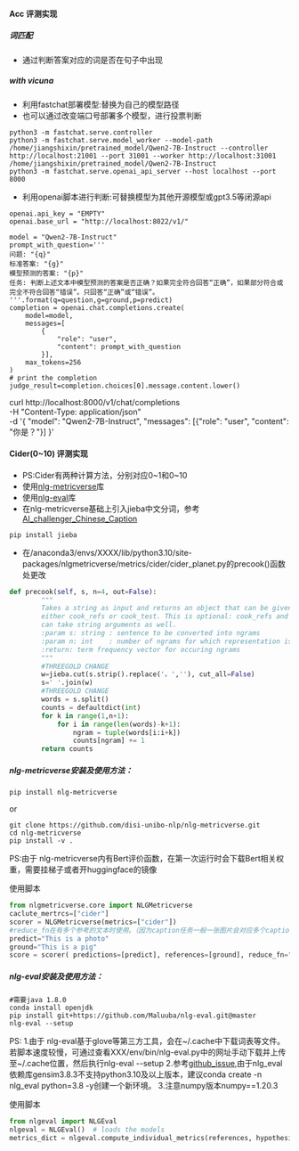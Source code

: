 #### Acc 评测实现
##### 词匹配
- 通过判断答案对应的词是否在句子中出现

##### with vicuna
- 利用fastchat部署模型:替换为自己的模型路径
- 也可以通过改变端口号部署多个模型，进行投票判断
```
python3 -m fastchat.serve.controller
python3 -m fastchat.serve.model_worker --model-path /home/jiangshixin/pretrained_model/Qwen2-7B-Instruct --controller http://localhost:21001 --port 31001 --worker http://localhost:31001
/home/jiangshixin/pretrained_model/Qwen2-7B-Instruct
python3 -m fastchat.serve.openai_api_server --host localhost --port 8000
```
- 利用openai脚本进行判断:可替换模型为其他开源模型或gpt3.5等闭源api
```
openai.api_key = "EMPTY"
openai.base_url = "http://localhost:8022/v1/"

model = "Qwen2-7B-Instruct"
prompt_with_question='''
问题: "{q}"
标准答案: "{g}"
模型预测的答案: "{p}"
任务: 判断上述文本中模型预测的答案是否正确？如果完全符合回答“正确”，如果部分符合或完全不符合回答“错误”。只回答“正确”或“错误”。  
'''.format(q=question,g=ground,p=predict)
completion = openai.chat.completions.create(
    model=model,
    messages=[
        {
            "role": "user", 
            "content": prompt_with_question
        }],
    max_tokens=256
)
# print the completion
judge_result=completion.choices[0].message.content.lower()
```
curl http://localhost:8000/v1/chat/completions \
  -H "Content-Type: application/json" \
  -d '{
    "model": "Qwen2-7B-Instruct",
    "messages": [{"role": "user", "content": "你是？"}]
  }'

#### Cider(0~10) 评测实现
- PS:Cider有两种计算方法，分别对应0~1和0~10
- 使用[nlg-metricverse](https://github.com/disi-unibo-nlp/nlg-metricverse/tree/main)库
- 使用[nlg-eval](https://github.com/Maluuba/nlg-eval)库
- 在nlg-metricverse基础上引入jieba中文分词，参考[AI_challenger_Chinese_Caption](https://github.com/lxtGH/AI_challenger_Chinese_Caption/blob/master/caption_eval/coco_caption/pycxtools/coco.py)
```shell
pip install jieba
```
- 在/anaconda3/envs/XXXX/lib/python3.10/site-packages/nlgmetricverse/metrics/cider/cider_planet.py的precook()函数处更改
```python
def precook(self, s, n=4, out=False):
        """
        Takes a string as input and returns an object that can be given to
        either cook_refs or cook_test. This is optional: cook_refs and cook_test
        can take string arguments as well.
        :param s: string : sentence to be converted into ngrams
        :param n: int    : number of ngrams for which representation is calculated
        :return: term frequency vector for occuring ngrams
        """
        #THREEGOLD CHANGE
        w=jieba.cut(s.strip().replace('。',''), cut_all=False)
        s=' '.join(w)
        #THREEGOLD CHANGE
        words = s.split()
        counts = defaultdict(int)
        for k in range(1,n+1):
            for i in range(len(words)-k+1):
                ngram = tuple(words[i:i+k])
                counts[ngram] += 1
        return counts

```


##### nlg-metricverse安装及使用方法：
```
pip install nlg-metricverse

```
or   

```
git clone https://github.com/disi-unibo-nlp/nlg-metricverse.git
cd nlg-metricverse
pip install -v .
```
PS:由于 nlg-metricverse内有Bert评价函数，在第一次运行时会下载Bert相关权重，需要挂梯子或者开huggingface的镜像


使用脚本

```python
from nlgmetricverse.core import NLGMetricverse
caclute_mertrcs=["cider"]
scorer = NLGMetricverse(metrics=["cider"])
#reduce_fn在有多个参考的文本时使用。（因为caption任务一般一张图片会对应多个captions）
predict="This is a photo"
ground="This is a pig"
score = scorer( predictions=[predict], references=[ground], reduce_fn="max")
```

##### nlg-eval安装及使用方法：
```
#需要java 1.8.0
conda install openjdk 
pip install git+https://github.com/Maluuba/nlg-eval.git@master
nlg-eval --setup
```
PS:
1.由于 nlg-eval基于glove等第三方工具，会在~/.cache中下载词表等文件。若脚本速度较慢，可通过查看XXX/env/bin/nlg-eval.py中的网址手动下载并上传至~/.cache位置，然后执行nlg-eval --setup
2.参考[github_issue](https://github.com/Maluuba/nlg-eval/issues/149),由于nlg_eval依赖库gensim3.8.3不支持python3.10及以上版本，建议conda create -n nlg_eval python=3.8 -y创建一个新环境。
3.注意numpy版本numpy==1.20.3

使用脚本

```python
from nlgeval import NLGEval
nlgeval = NLGEval()  # loads the models
metrics_dict = nlgeval.compute_individual_metrics(references, hypothesis)
```
